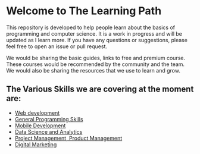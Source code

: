 # Welcome to The Learning Path

This repository is developed to help people learn about the basics of programming and computer science. It is a work in progress and will be updated as I learn more. If you have any questions or suggestions, please feel free to open an issue or pull request.

We would be sharing the basic guides, links to free and premium course. These courses would be recommended by the community and the team. We would also be sharing the resources that we use to learn and grow.

## The Various Skills we are covering at the moment are:

- [Web development](/src/paths/web-development/index.md)
- [General Programming Skills](/src/paths/general-programming-skills/index.md)
- [Mobile Development](/src/paths/mobile-development/index.md)
- [Data Science and Analytics](/src/paths/data-science/index.md)
- [Project Management, Product Management](/src/paths/project-management/index.md)
- [Digital Marketing](/src/paths/digital-marketing/index.md)
